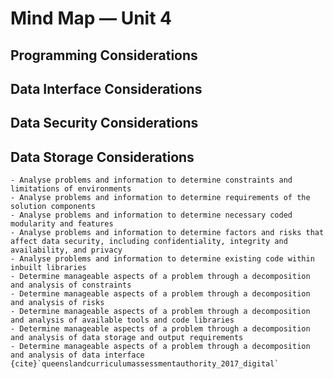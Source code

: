 # Mind Map &mdash; Unit 4

## Programming Considerations


## Data Interface Considerations


## Data Security Considerations


## Data Storage Considerations


```{admonition} Unit 4 subject matter covered:
- Analyse problems and information to determine constraints and limitations of environments
- Analyse problems and information to determine requirements of the solution components
- Analyse problems and information to determine necessary coded modularity and features
- Analyse problems and information to determine factors and risks that affect data security, including confidentiality, integrity and availability, and privacy
- Analyse problems and information to determine existing code within inbuilt libraries
- Determine manageable aspects of a problem through a decomposition and analysis of constraints
- Determine manageable aspects of a problem through a decomposition and analysis of risks
- Determine manageable aspects of a problem through a decomposition and analysis of available tools and code libraries
- Determine manageable aspects of a problem through a decomposition and analysis of data storage and output requirements
- Determine manageable aspects of a problem through a decomposition and analysis of data interface
{cite}`queenslandcurriculumassessmentauthority_2017_digital`
```